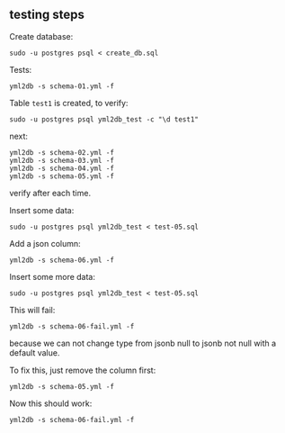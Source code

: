 ## testing steps

Create database:

    sudo -u postgres psql < create_db.sql 

Tests:

    yml2db -s schema-01.yml -f

Table `test1` is created, to verify:

    sudo -u postgres psql yml2db_test -c "\d test1"

next:

    yml2db -s schema-02.yml -f
    yml2db -s schema-03.yml -f
    yml2db -s schema-04.yml -f
    yml2db -s schema-05.yml -f

verify after each time.

Insert some data:

    sudo -u postgres psql yml2db_test < test-05.sql 

Add a json column:

    yml2db -s schema-06.yml -f

Insert some more data:

    sudo -u postgres psql yml2db_test < test-05.sql 

This will fail:

    yml2db -s schema-06-fail.yml -f

because we can not change type from jsonb null to jsonb not null with a default value.

To fix this, just remove the column first:

    yml2db -s schema-05.yml -f

Now this should work:

    yml2db -s schema-06-fail.yml -f
